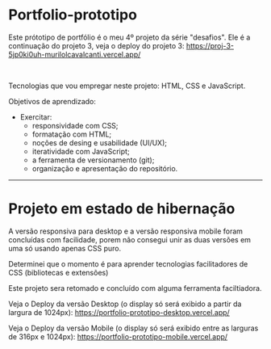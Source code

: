 # Portfolio-prototipo

Este prótotipo de portfólio é o meu 4º projeto da série "desafios". Ele é a continuação do projeto 3, veja o deploy do projeto 3: https://proj-3-5jp0ki0uh-murilolcavalcanti.vercel.app/

<br>

Tecnologias que vou empregar neste projeto: HTML, CSS e JavaScript.

Objetivos de aprendizado:

- Exercitar:
  - responsividade com CSS;
  - formatação com HTML;
  - noções de desing e usabilidade (UI/UX);
  - iteratividade com JavaScript;
  - a ferramenta de versionamento (git);
  - organização e apresentação do repositório.

---
# Projeto em estado de hibernação

A versão responsiva para desktop e a versão responsiva mobile foram concluídas com facilidade, porem não consegui unir as duas versões em uma só usando apenas CSS puro.

Determinei que o momento é para aprender tecnologias facilitadores de CSS (bibliotecas e extensões)

Este projeto sera retomado e concluído com alguma ferramenta faciltiadora.

Veja o Deploy da versão Desktop (o display só será exibido a partir da largura de 1024px): https://portfolio-prototipo-desktop.vercel.app/

Veja o Deploy da versão Mobile (o display só será exibido entre as larguras de 316px e 1024px): https://portfolio-prototipo-mobile.vercel.app/



